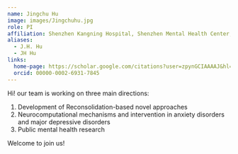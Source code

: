 ```yaml
---
name: Jingchu Hu
image: images/Jingchuhu.jpg
role: PI
affiliation: Shenzhen Kangning Hospital, Shenzhen Mental Health Center; The Affiliated Mental Health Center, Southern University of Science and Technology
aliases:
  - J.H. Hu
  - JH Hu
links:
  home-page: https://scholar.google.com/citations?user=zpynGCIAAAAJ&hl=en
  orcid: 00000-0002-6931-7845
---
```


Hi! our team is working on three main directions: 
1. Development of Reconsolidation-based novel approaches 
2. Neurocomputational mechanisms and intervention in anxiety disorders and major depressive disorders
3. Public mental health research

Welcome to join us! 
